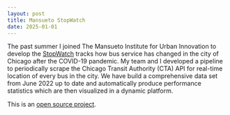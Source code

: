 ```yaml
---
layout: post
title: Mansueto StopWatch 
date: 2025-01-01
---
```


The past summer I joined The Mansueto Institute for Urban Innovation to develop the [StopWatch](https://ctastopwatch.miurban-dashboards.org/) tracks how bus service has changed in the city of Chicago after the COVID-19 pandemic. My team and I developed a pipeline to periodically scrape the Chicago Transit Authority (CTA) API for real-time location of every bus in the city. We have build a comprehensive data set from June 2022 up to date and automatically produce performance statistics which are then visualized in a dynamic platform.

This is an [open source project](https://github.com/mansueto-institute/cta-stop-watch). 
